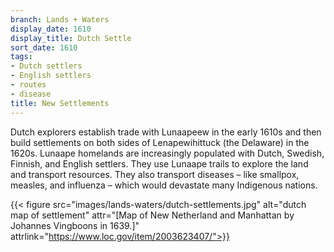 ```yaml
---
branch: Lands + Waters
display_date: 1610
display_title: Dutch Settle
sort_date: 1610
tags:
- Dutch settlers
- English settlers
- routes
- disease
title: New Settlements
---
```


Dutch explorers establish trade with Lunaapeew in the early 1610s and then build settlements on both sides of Lenapewihittuck (the Delaware) in the 1620s. Lunaape homelands are increasingly populated with Dutch, Swedish, Finnish, and English settlers. They use Lunaape trails to explore the land and transport resources. They also transport diseases – like smallpox, measles, and influenza – which would devastate many Indigenous nations.

{{< figure src="images/lands-waters/dutch-settlements.jpg" alt="dutch map of settlement" attr="[Map of New Netherland and Manhattan by Johannes Vingboons in 1639.]" attrlink="https://www.loc.gov/item/2003623407/">}}
